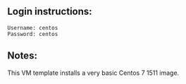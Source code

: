 ## Login instructions:

```
Username: centos
Password: centos
```

## Notes:

This VM template installs a very basic Centos 7 1511 image.
